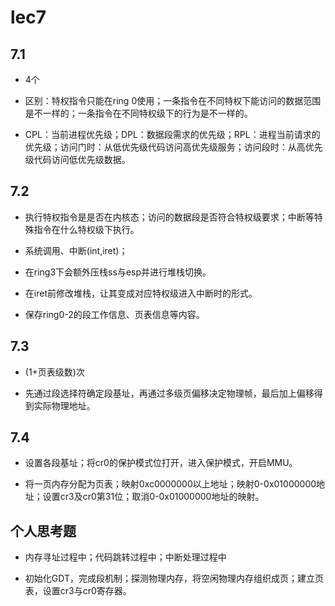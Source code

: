 # lec7

## 7.1

* 4个

* 区别：特权指令只能在ring 0使用；一条指令在不同特权下能访问的数据范围是不一样的；一条指令在不同特权级下的行为是不一样的。

* CPL：当前进程优先级；DPL：数据段需求的优先级；RPL：进程当前请求的优先级；访问门时：从低优先级代码访问高优先级服务；访问段时：从高优先级代码访问低优先级数据。

## 7.2

* 执行特权指令是是否在内核态；访问的数据段是否符合特权级要求；中断等特殊指令在什么特权级下执行。

* 系统调用、中断(int,iret)；

* 在ring3下会额外压栈ss与esp并进行堆栈切换。

* 在iret前修改堆栈，让其变成对应特权级进入中断时的形式。

* 保存ring0-2的段工作信息、页表信息等内容。

## 7.3

* (1+页表级数)次

* 先通过段选择符确定段基址，再通过多级页偏移决定物理帧，最后加上偏移得到实际物理地址。

## 7.4

* 设置各段基址；将cr0的保护模式位打开，进入保护模式，开启MMU。

* 将一页内存分配为页表；映射0xc0000000以上地址；映射0-0x01000000地址；设置cr3及cr0第31位；取消0-0x01000000地址的映射。

## 个人思考题

* 内存寻址过程中；代码跳转过程中；中断处理过程中

* 初始化GDT，完成段机制；探测物理内存，将空闲物理内存组织成页；建立页表，设置cr3与cr0寄存器。